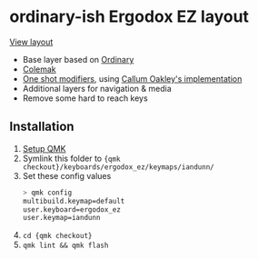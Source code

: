 # ordinary-ish Ergodox EZ layout

[View layout](https://configure.zsa.io/ergodox-ez/layouts/wEZWj/latest/0)

* Base layer based on [Ordinary](/layouts/community/ergodox/ordinary/readme.md)
* [Colemak](https://colemak.com/)
* [One shot modifiers](/docs/one_shot_keys.md), using [Callum Oakley's implementation](/users/callum/readme.md)
* Additional layers for navigation & media
* Remove some hard to reach keys


## Installation

1. [Setup QMK](https://docs.qmk.fm/#/newbs_getting_started)
1. Symlink this folder to `{qmk checkout}/keyboards/ergodox_ez/keymaps/iandunn/`
1. Set these config values
	```sh
	> qmk config
	multibuild.keymap=default
	user.keyboard=ergodox_ez
	user.keymap=iandunn
	```
1. `cd {qmk checkout}`
1. `qmk lint && qmk flash`
